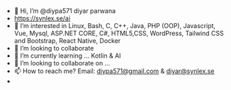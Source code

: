 - 👋 Hi, I’m @diypa571 diyar parwana
- https://synlex.se/ai
- 👀 I’m interested in  Linux, Bash, C, C++, Java, PHP (OOP), Javascript, Vue, Mysql, ASP.NET CORE, C#, HTML5,CSS, WordPress, Tailwind CSS and Bootstrap, React Native, Docker
- 💞️ I’m looking to collaborate  
- 🌱 I’m currently learning ...   Kotlin & AI
- 💞️ I’m looking to collaborate on ...
- 📫 How to reach me? Email: diypa571@gmail.com & diyar@synlex.se
- 

<!---
diypa571/diypa571 is a ✨ special ✨ repository because its `README.md` (this file) appears on your GitHub profile.
You can click the Preview link to take a look at your changes.
--->
